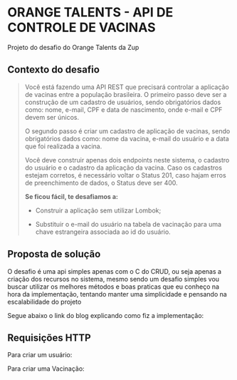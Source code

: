 # ORANGE TALENTS - API DE CONTROLE DE VACINAS

Projeto do desafio do Orange Talents da Zup

## Contexto do desafio

> Você está fazendo uma API REST que precisará controlar a aplicação de vacinas entre a população brasileira. O primeiro passo deve ser a  construção de um cadastro de usuários, sendo obrigatórios dados como:  nome, e-mail, CPF e data de nascimento, onde e-mail e CPF devem ser  únicos.
>
> O segundo passo é criar um cadastro de aplicação de vacinas, sendo  obrigatórios dados como: nome da vacina, e-mail do usuário e a data que  foi realizada a vacina.
>
> Você deve construir apenas dois endpoints neste sistema, o cadastro  do usuário e o cadastro da aplicação da vacina. Caso os cadastros  estejam corretos, é necessário voltar o Status 201, caso hajam erros de  preenchimento de dados, o Status deve ser 400.
>
>  
>
> **Se ficou fácil, te desafiamos a:**
>
> - Construir a aplicação sem utilizar Lombok;
>
> - Substituir o e-mail do usuário na tabela de vacinação     para uma chave estrangeira associada ao id do usuário. 

## Proposta de solução

O desafio é uma api simples apenas com o C do CRUD, ou seja apenas a criação dos recursos no sistema, mesmo sendo um desafio simples vou buscar utilizar os melhores métodos e boas praticas que eu conheço na hora da implementação, tentando manter uma simplicidade e pensando na escalabilidade do projeto

Segue abaixo o link do blog explicando como fiz a implementação:



## Requisições HTTP

Para criar um usuário:

Para criar uma Vacinação:

